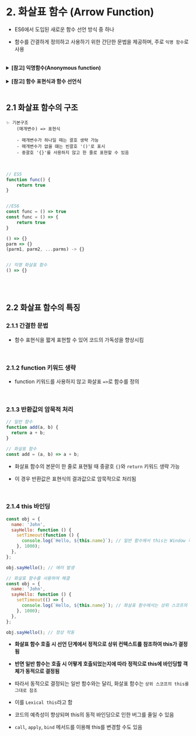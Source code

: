 # 2. 화살표 함수 (Arrow Function)

- ES6에서 도입된 새로운 함수 선언 방식 중 하나

- 함수를 간결하게 정의하고 사용하기 위한 간단한 문법을 제공하며, 주로 `익명 함수`로 사용

<br/>

<details>
  <summary><b>[참고] 익명함수(Anonymous function)</b></summary><br/>

> **📌 정의** <br/>
>
> - 일반적인 함수 선언은 함수의 이름이 주어지고 해당 이름을 통해 함수를 호출하거나 참조할 수 있음 <br/>
> - 익명함수는 `이름 없이 정의`되며 주로 `함수 표현식`으로 사용됨 <br/><br/>
>
> **📌 특징** <br/>
>
> 1.  이름 없음 <br/>
>
>     - 함수 이름이 없으므로 호출할 떄 함수 이름을 사용하지 않음 <br/>
>     - 대신 변수에 할당하거나 다른 함수의 인자로 전달할 수 있음 <br/>
>
> 2.  주로 함수 표현식으로 사용됨
>
>     ```javascript
>     // 익명 함수를 변수에 할당하는 함수 표현식
>     const add = function (x, y) {
>       return x + y;
>     };
>
>     // 변수에 할당된 함수를 호출
>     const result = add(3, 4);
>     console.log(result); // 7
>     ```
>
> 3.  주로 콜백함수로 사용됨 <br/>
>
>     ```javascript
>     const number = [1, 2, 3, 4, 5];
>     numbers.forEach(function (number) {
>       console.log(number);
>     });
>     ```
>
>     <br/>
>
> **📌 주의사항** <br/>
>
> - 함수의 재사용성을 감소시킬 수 있으므로 주의해야 함
> - 코드의 가독성을 높이고 유지보수를 쉽게 하려면 함수에 의미있는 이름을 부여하는게 좋음

</details>

<br/>

<details>
  <summary><b>[참고] 함수 표현식과 함수 선언식</b></summary><br/>

> **📌 함수 선언식(Fuction Declaration)** <br/>
>
> ```javascript
> function greet(name) {
>   return `Hello, ${name}!`;
> }
>
> console.log(greet('Olivia')); // 'Hello, Olivia!'
> ```
>
> - `function` 키워드로 시작하며 함수의 `이름`을 지정함 <br/>
> - 함수의 정의는 코드 블록 `{}` 내에 위치하며, 함수를 호출하기 전에도 사용할 수 있음 <br/>
> - 함수 선언문은 스크립트 또는 함수 내 어디서든 선언할 수 있음 <br/><br/>
>
> **📌 함수 표현식(Fuction Expression)** <br/>
>
> ```javascript
> const greet = function (name) {
>   return `Hello, ${name}!`;
> };
>
> console.log(greet('Hansol')); // 'Hello, Hansol!'
> ```
>
> - `변수에 할당`하는 방식으로 정의됨 <br/>
> - 따라서 함수는 `변수에 저장된 후 호출`할 수 있음 <br/>
> - 함수의 `이름이 없거나 익명 함수`로 정의할 수 있음 <br/>
> - 함수 표현식은 변수가 스코프 내에서 정의된 이후에만 사용할 수 있음 <br/><br/>
>
> **📌 차이점** <br/>
>
> <table>
>   <thead>
>     <tr>
>       <th>특징</th>
>       <th>함수 선언식</th>
>       <th>함수 표현식</th>
>     </tr>
>   </thead>
>   <tbody align="center">
>     <tr>
>       <th>호이스팅</th>
>       <td>가능<br/>(어디서든 사용 가능)</td>
>       <td>불가능<br/>(선언 위치부터 사용 가능)</td>
>     </tr>
>     <tr>
>       <th>함수 이름</th>
>       <td>필수적<br/>(함수 이름으로 호출 가능)</td>
>       <td>선택 사항<br/>(익명 함수 가능, 이름으로 호출 가능)</td>
>     </tr>
>     <tr>
>       <th>함수 정의 위치</th>
>       <td>어디서든 가능<br/>(스코프 내에서)</td>
>       <td>변수 할당 시 정의</td>
>     </tr>
>     <tr>
>       <th>변수에 할당</th>
>       <td>불가능</td>
>       <td>가능</td>
>     </tr>
>   </tbody>
>  </table>

</details>

<br/>

## 2.1 화살표 함수의 구조

    ✨ 기본구조
        (매개변수) => 표현식

        - 매개변수가 하나일 때는 괄호 생략 가능
        - 매개변수가 없을 떄는 빈괄호 '()'로 표시
        - 중괄호 '{}'를 사용하지 않고 한 줄로 표현할 수 있음

<br/>

```javascript
// ES5
function func() {
	return true
}


//ES6
const func = () => true
const func = () => {
	return true
}

() => {}
parm => {}
(parm1, parm2, ...parms) -> {}


// 익명 화살표 함수
() => {}
```

<br/><br/>

## 2.2 화살표 함수의 특징

### 2.1.1 간결한 문법

- 함수 표현식을 짧게 표현할 수 있어 코드의 가독성을 향상시킴

<br/>

### 2.1.2 function 키워드 생략

- function 키워드를 사용하지 않고 화살표 `=>`로 함수를 정의

<br/>

### 2.1.3 반환값의 암묵적 처리

```javascript
// 일반 함수
function add(a, b) {
  return a + b;
}

// 화살표 함수
const add = (a, b) => a + b;
```

- 화살표 함수의 본문이 한 줄로 표현될 때 중괄호 `{}`와 `return` 키워드 생략 가능

- 이 경우 반환값은 표현식의 결과값으로 암묵적으로 처리됨

<br/>

### 2.1.4 this 바인딩

```javascript
const obj = {
  name: 'John',
  sayHello: function () {
    setTimeout(function () {
      console.log(`Hello, ${this.name}`); // 일반 함수에서 this는 Window 객체를 참조하므로 에러 발생
    }, 1000);
  },
};

obj.sayHello(); // 에러 발생

// 화살표 함수를 사용하여 해결
const obj = {
  name: 'John',
  sayHello: function () {
    setTimeout(() => {
      console.log(`Hello, ${this.name}`); // 화살표 함수에서는 상위 스코프의 this를 사용
    }, 1000);
  },
};

obj.sayHello(); // 정상 작동
```

- **화살표 함수 호출 시 선언 단계에서 정적으로 상위 컨텍스트를 참조하여 this가 결정됨**

- **반면 일반 함수는 호출 시 어떻게 호출되었는지에 따라 정적으로 this에 바인딩할 객체가 동적으로 결정됨**

- 따라서 동적으로 결정되는 일반 함수와는 달리, 화살표 함수는 `상위 스코프의 this를 그대로 참조`

- 이를 `Lexical this`라고 함

- 코드의 예측성이 향상되며 this의 동적 바인딩으로 인한 버그를 줄일 수 있음

- `call`, `apply`, `bind` 메서드를 이용해 this를 변경할 수도 있음
